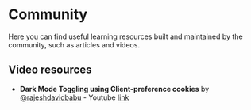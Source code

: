 # Community

Here you can find useful learning resources built and maintained by the community, such as articles and videos. 

## Video resources

- **Dark Mode Toggling using Client-preference cookies** by [@rajeshdavidbabu](https://github.com/rajeshdavidbabu)  - Youtube [link](https://www.youtube.com/watch?v=UND-kib_iw4)

